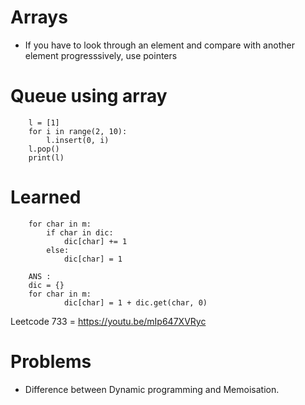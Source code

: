 # Arrays

- If you have to look through an element and compare with another element progresssively, use pointers

# Queue using array

```
    l = [1]
    for i in range(2, 10):
        l.insert(0, i)
    l.pop()
    print(l)
```

# Learned

```
    for char in m:
        if char in dic:
            dic[char] += 1
        else:
            dic[char] = 1

    ANS :
    dic = {}
    for char in m:
            dic[char] = 1 + dic.get(char, 0)
```

Leetcode 733 = https://youtu.be/mIp647XVRyc

# Problems

- Difference between Dynamic programming and Memoisation.

